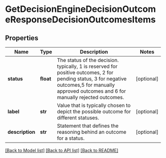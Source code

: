 # GetDecisionEngineDecisionOutcomeResponseDecisionOutcomesItems

## Properties
Name | Type | Description | Notes
------------ | ------------- | ------------- | -------------
**status** | **float** | The status of the decision. typically, 1 is reserved for positive outcomes, 2 for pending status, 3 for negative outcomes,5 for manually approved outcomes and 6 for manually rejected outcomes. | [optional] 
**label** | **str** | Value that is typically chosen to depict the possible outcome for different statuses. | [optional] 
**description** | **str** | Statement that defines the reasoning behind an outcome for a status. | [optional] 

[[Back to Model list]](../README.md#documentation-for-models) [[Back to API list]](../README.md#documentation-for-api-endpoints) [[Back to README]](../README.md)

